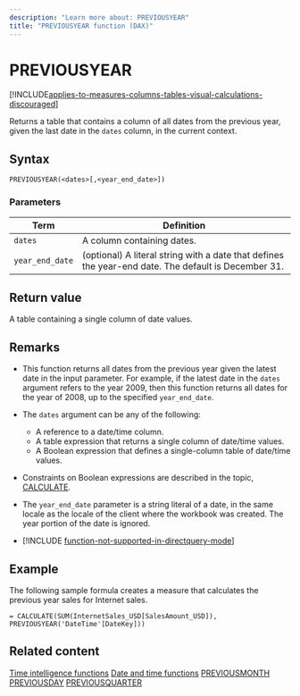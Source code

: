 ```yaml
---
description: "Learn more about: PREVIOUSYEAR"
title: "PREVIOUSYEAR function (DAX)"
---
```

# PREVIOUSYEAR

[!INCLUDE[applies-to-measures-columns-tables-visual-calculations-discouraged](includes/applies-to-measures-columns-tables-visual-calculations-discouraged.md)]

Returns a table that contains a column of all dates from the previous year, given the last date in the `dates` column, in the current context.

## Syntax

```dax
PREVIOUSYEAR(<dates>[,<year_end_date>])
```

### Parameters

|Term|Definition|
|--------|--------------|
|`dates`|A column containing dates.|
|`year_end_date`|(optional) A literal string with a date that defines the year-end date. The default is December 31.|

## Return value

A table containing a single column of date values.

## Remarks

- This function returns all dates from the previous year given the latest date in the input parameter. For example, if the latest date in the `dates` argument refers to the year 2009, then this function returns all dates for the year of 2008, up to the specified `year_end_date`.

- The `dates` argument can be any of the following:
  - A reference to a date/time column.
  - A table expression that returns a single column of date/time values.
  - A Boolean expression that defines a single-column table of date/time values.

- Constraints on Boolean expressions are described in the topic, [CALCULATE](calculate-function-dax.md).

- The `year_end_date` parameter is a string literal of a date, in the same locale as the locale of the client where the workbook was created. The year portion of the date is ignored.

- [!INCLUDE [function-not-supported-in-directquery-mode](includes/function-not-supported-in-directquery-mode.md)]

## Example

The following sample formula creates a measure that calculates the previous year sales for Internet sales.

```dax
= CALCULATE(SUM(InternetSales_USD[SalesAmount_USD]), PREVIOUSYEAR('DateTime'[DateKey]))
```

## Related content

[Time intelligence functions](time-intelligence-functions-dax.md)
[Date and time functions](date-and-time-functions-dax.md)
[PREVIOUSMONTH](previousmonth-function-dax.md)
[PREVIOUSDAY](previousday-function-dax.md)
[PREVIOUSQUARTER](previousquarter-function-dax.md)

